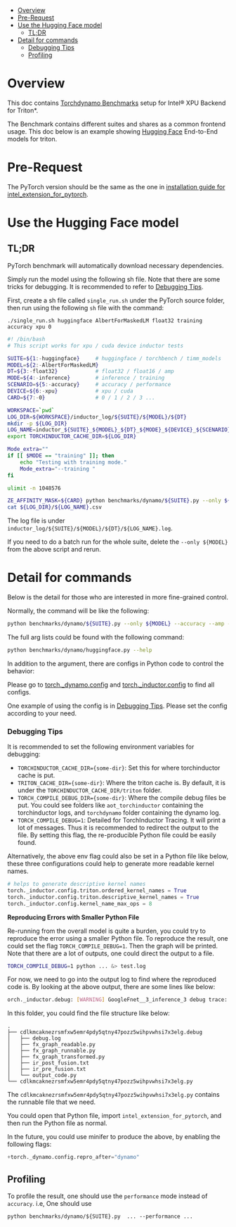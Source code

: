 - [Overview](#overview)
- [Pre-Request](#pre-request)
- [Use the Hugging Face model](#use-the-hugging-face-model)
  - [TL;DR](#tldr)
- [Detail for commands](#detail-for-commands)
    - [Debugging Tips](#debugging-tips)
  - [Profiling](#profiling)


# Overview
This doc contains [Torchdynamo Benchmarks](https://github.com/pytorch/pytorch/tree/main/benchmarks/dynamo) setup for Intel® XPU Backend for Triton\*.

The Benchmark contains different suites and shares as a common frontend usage. This doc below is an example showing [Hugging Face](https://huggingface.co/) End-to-End models for triton.

# Pre-Request
The PyTorch version should be the same as the one in [installation guide for intel_extension_for_pytorch](https://intel.github.io/intel-extension-for-pytorch/xpu/latest/tutorials/installation.html#installation-guide).


# Use the Hugging Face model

## TL;DR
PyTorch benchmark will automatically download necessary dependencies.

Simply run the model using the following sh file. Note that there are some tricks for debugging. It is recommended to refer to [Debugging Tips](#debugging-tips).



First, create a sh file called `single_run.sh` under the PyTorch source folder, then run using the following `sh` file with the command:

```
./single_run.sh huggingface AlbertForMaskedLM float32 training accuracy xpu 0
```

```Bash
#! /bin/bash
# This script works for xpu / cuda device inductor tests

SUITE=${1:-huggingface}     # huggingface / torchbench / timm_models
MODEL=${2:-AlbertForMaskedLM}
DT=${3:-float32}            # float32 / float16 / amp
MODE=${4:-inference}        # inference / training
SCENARIO=${5:-accuracy}     # accuracy / performance
DEVICE=${6:-xpu}            # xpu / cuda
CARD=${7:-0}                # 0 / 1 / 2 / 3 ...

WORKSPACE=`pwd`
LOG_DIR=${WORKSPACE}/inductor_log/${SUITE}/${MODEL}/${DT}
mkdir -p ${LOG_DIR}
LOG_NAME=inductor_${SUITE}_${MODEL}_${DT}_${MODE}_${DEVICE}_${SCENARIO}
export TORCHINDUCTOR_CACHE_DIR=${LOG_DIR}

Mode_extra=""
if [[ $MODE == "training" ]]; then
    echo "Testing with training mode."
    Mode_extra="--training "
fi

ulimit -n 1048576

ZE_AFFINITY_MASK=${CARD} python benchmarks/dynamo/${SUITE}.py --only ${MODEL} --${SCENARIO} --${DT} -d${DEVICE} -n50 --no-skip --dashboard ${Mode_extra} --backend=inductor --timeout=4800 --output=${LOG_DIR}/${LOG_NAME}.csv &> ${LOG_DIR}/${LOG_NAME}.log
cat ${LOG_DIR}/${LOG_NAME}.csv

```

The log file is under `inductor_log/${SUITE}/${MODEL}/${DT}/${LOG_NAME}.log`.

If you need to do a batch run for the whole suite, delete the `--only ${MODEL}` from the above script and rerun.

# Detail for commands

Below is the detail for those who are interested in more fine-grained control.

Normally, the command will be like the following:

```Bash
python benchmarks/dynamo/${SUITE}.py --only ${MODEL} --accuracy --amp -dxpu -n50 --no-skip --dashboard ${Mode_extra}  --backend=inductor --timeout=4800 --output=${LOG_DIR}/${LOG_NAME}.csv
```
The full arg lists could be found with the following command:

```Bash
python benchmarks/dynamo/huggingface.py --help
```

In addition to the argument, there are configs in Python code to control the behavior:


Please go to [torch._dynamo.config](https://github.com/pytorch/pytorch/blob/main/torch/_dynamo/config.py) and [torch._inductor.config](https://github.com/pytorch/pytorch/blob/main/torch/_inductor/config.py) to find all configs.

One example of using the config is in [Debugging Tips](#debugging-tips). Please set the config according to your need.

### Debugging Tips

It is recommended to set the following environment variables for debugging:

- `TORCHINDUCTOR_CACHE_DIR={some-dir}`: Set this for where torchinductor cache is put.
- `TRITON_CACHE_DIR={some-dir}`: Where the triton cache is. By default, it is under the `TORCHINDUCTOR_CACHE_DIR/triton` folder.
- `TORCH_COMPILE_DEBUG_DIR={some-dir}`: Where the compile debug files be put. You could see folders like `aot_torchinductor` containing the torchinductor logs, and `torchdynamo` folder containing the dynamo log.
- `TORCH_COMPILE_DEBUG=1`: Detailed for TorchInductor Tracing. It will print a lot of messages. Thus it is recommended to redirect the output to the file. By setting this flag, the re-producible Python file could be easily found.


Alternatively, the above env flag could also be set in a Python file like below, these three configurations could help to generate more readable kernel names.

```Python
# helps to generate descriptive kernel names
torch._inductor.config.triton.ordered_kernel_names = True
torch._inductor.config.triton.descriptive_kernel_names = True
torch._inductor.config.kernel_name_max_ops = 8
```

**Reproducing Errors with Smaller Python File**

Re-running from the overall model is quite a burden, you could try to reproduce the error using a smaller Python file.
To reproduce the result, one could set the flag `TORCH_COMPILE_DEBUG=1`. Then the graph will be printed. Note that there are a lot of outputs, one could direct the output to a file.

```Bash
TORCH_COMPILE_DEBUG=1 python ... &> test.log
```

For now, we need to go into the output log to find where the reproduced code is. By looking at the above output, there are some lines like below:

```Bash
orch._inductor.debug: [WARNING] GoogleFnet__3_inference_3 debug trace: /tmp/torchinductor_username/rc/dlkmcaknezrsmfxw5emr4pdy5qtny47pozz5wihpvwhsi7x3elg.debug
```
In this folder, you could find the file structure like below:

```
.
├── cdlkmcaknezrsmfxw5emr4pdy5qtny47pozz5wihpvwhsi7x3elg.debug
│   ├── debug.log
│   ├── fx_graph_readable.py
│   ├── fx_graph_runnable.py
│   ├── fx_graph_transformed.py
│   ├── ir_post_fusion.txt
│   ├── ir_pre_fusion.txt
│   └── output_code.py
└── cdlkmcaknezrsmfxw5emr4pdy5qtny47pozz5wihpvwhsi7x3elg.py
```

The `cdlkmcaknezrsmfxw5emr4pdy5qtny47pozz5wihpvwhsi7x3elg.py` contains the runnable file that we need.

You could open that Python file, import `intel_extension_for_pytorch`, and then run the Python file as normal.


In the future, you could use minifer to produce the above, by enabling the following flags:

```Python
+torch._dynamo.config.repro_after="dynamo"

```


## Profiling

To profile the result, one should use the `performance` mode instead of `accuracy`. i.e, One should use

```
python benchmarks/dynamo/${SUITE}.py  ... --performance ...
```
